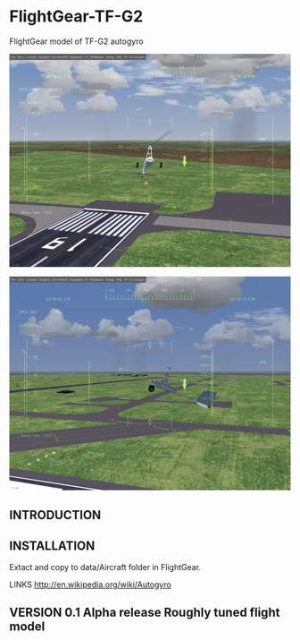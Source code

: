 # FlightGear-TF-G2
FlightGear model of TF-G2 autogyro


![TF-G2 in FlightGear simulator](./docs/img/TF-G2_front_view.png)

![TF-G2 side view](./docs/img/TF-G2_side_view.png)


## INTRODUCTION


## INSTALLATION
Extact and copy to data/Aircraft folder in FlightGear.


LINKS
http://en.wikipedia.org/wiki/Autogyro


VERSION
0.1 Alpha release
Roughly tuned flight model
-----
